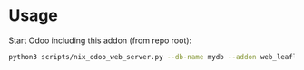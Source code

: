 # Usage

Start Odoo including this addon (from repo root):

```bash
python3 scripts/nix_odoo_web_server.py --db-name mydb --addon web_leaflet_lib
```
